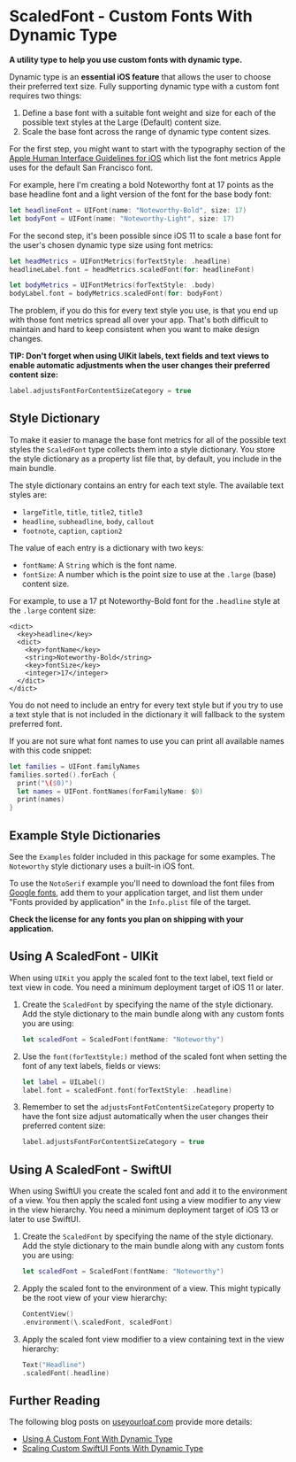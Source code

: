 # ScaledFont - Custom Fonts With Dynamic Type

**A utility type to help you use custom fonts with dynamic type.**

Dynamic type is an **essential iOS feature** that allows the user to choose their preferred text size. Fully supporting dynamic type with a custom font requires two things:

1. Define a base font with a suitable font weight and size for each of the possible text styles at the Large (Default) content size.
2. Scale the base font across the range of dynamic type content sizes.

For the first step, you might want to start with the typography section of the [Apple Human Interface Guidelines for iOS](https://developer.apple.com/design/human-interface-guidelines/ios/visual-design/typography/) which list the font metrics Apple uses for the default San Francisco font.

For example, here I'm creating a bold Noteworthy font at 17 points as the base headline font and a light version of the font for the base body font:

```swift
let headlineFont = UIFont(name: "Noteworthy-Bold", size: 17)
let bodyFont = UIFont(name: "Noteworthy-Light", size: 17)
```

For the second step, it's been possible since iOS 11 to scale a base font for the user's chosen dynamic type size using font metrics:

```swift
let headMetrics = UIFontMetrics(forTextStyle: .headline)
headlineLabel.font = headMetrics.scaledFont(for: headlineFont)

let bodyMetrics = UIFontMetrics(forTextStyle: .body)
bodyLabel.font = bodyMetrics.scaledFont(for: bodyFont)
```

The problem, if you do this for every text style you use, is that you end up with those font metrics spread all over your app. That's both difficult to maintain and hard to keep consistent when you want to make design changes.

**TIP: Don't forget when using UIKit labels, text fields and text views to enable automatic adjustments when the user changes their preferred content size:**

```swift
label.adjustsFontForContentSizeCategory = true
```

## Style Dictionary

To make it easier to manage the base font metrics for all of the possible text styles the `ScaledFont` type collects them into a style dictionary. You store the style dictionary as a property list file that, by default, you include in the main bundle.

The style dictionary contains an entry for each text style. The available text styles are:

- `largeTitle`, `title`, `title2`, `title3`
-  `headline`, `subheadline`, `body`, `callout`
-  `footnote`, `caption`, `caption2`

The value of each entry is a dictionary with two keys:

+ `fontName`: A `String` which is the font name.
+ `fontSize`: A number which is the point size to use at the `.large` (base) content size.

For example, to use a 17 pt Noteworthy-Bold font for the `.headline` style at the `.large` content size:

```
<dict>
  <key>headline</key>
  <dict>
    <key>fontName</key>
    <string>Noteworthy-Bold</string>
    <key>fontSize</key>
    <integer>17</integer>
  </dict>
</dict>
```

You do not need to include an entry for every text style but if you try to use a text style that is not included in the dictionary it will fallback to the system preferred font.

If you are not sure what font names to use you can print all available names with this code snippet:

```swift
let families = UIFont.familyNames
families.sorted().forEach {
  print("\($0)")
  let names = UIFont.fontNames(forFamilyName: $0)
  print(names)
}
```

## Example Style Dictionaries

See the `Examples` folder included in this package for some examples. The `Noteworthy` style dictionary uses a built-in iOS font.

To use the `NotoSerif` example you'll need to download the font files from [Google fonts](https://fonts.google.com/specimen/Noto+Serif), add them to your application target, and list them under "Fonts provided by application" in the `Info.plist` file of the target.

**Check the license for any fonts you plan on shipping with your application.**

## Using A ScaledFont - UIKit

When using `UIKit` you apply the scaled font to the text label, text field or text view in code. You need a minimum deployment target of iOS 11 or later. 

1. Create the `ScaledFont` by specifying the name of the style dictionary. Add the style dictionary to the main bundle along with any custom fonts you are using:

    ```swift
    let scaledFont = ScaledFont(fontName: "Noteworthy")
    ```

2. Use the `font(forTextStyle:)` method of the scaled font when setting the font of any text labels, fields or views: 

    ```swift
    let label = UILabel()
    label.font = scaledFont.font(forTextStyle: .headline)
    ```

3. Remember to set the `adjustsFontFotContentSizeCategory` property to have the font size adjust automatically when the user changes their preferred content size:

    ```swift
    label.adjustsFontForContentSizeCategory = true
    ```

## Using A ScaledFont - SwiftUI

When using SwiftUI you create the scaled font and add it to the environment of a view. You then apply the scaled font using a view modifier to any view in the view hierarchy. You need a minimum deployment target of iOS 13 or later to use SwiftUI. 

1. Create the `ScaledFont` by specifying the name of the style dictionary. Add the style dictionary to the main bundle along with any custom fonts you are using:

    ```swift
    let scaledFont = ScaledFont(fontName: "Noteworthy")
    ```

2. Apply the scaled font to the environment of a view. This might typically be the root view of your view hierarchy:

    ```swift
    ContentView()
    .environment(\.scaledFont, scaledFont)
    ```

3. Apply the scaled font view modifier to a view containing text in the view hierarchy:

    ```swift
    Text("Headline")
    .scaledFont(.headline)
    ```

## Further Reading

The following blog posts on [useyourloaf.com](https://useyourloaf.com) provide more details:

+ [Using A Custom Font With Dynamic Type](https://useyourloaf.com/blog/using-a-custom-font-with-dynamic-type/)
+ [Scaling Custom SwiftUI Fonts With Dynamic Type](https://useyourloaf.com/blog/scaling-custom-swiftui-fonts-with-dynamic-type/)
